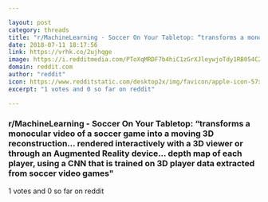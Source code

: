 ```yaml
---

layout: post
category: threads
title: "r/MachineLearning - Soccer On Your Tabletop: “transforms a monocular video of a soccer game into a moving 3D reconstruction… rendered interactively with a 3D viewer or through an Augmented Reality device… depth map of each player, using a CNN that is trained on 3D player data extracted from soccer video games\""
date: 2018-07-11 18:17:56
link: https://vrhk.co/2ujhqge
image: https://i.redditmedia.com/PToXqMRDF7b4hiC1zGrXJleywjoTdy1RB054C2JTEsE.jpg?s=f5b6e85089a3c8f6af8f03bda2f2f2a5
domain: reddit.com
author: "reddit"
icon: https://www.redditstatic.com/desktop2x/img/favicon/apple-icon-57x57.png
excerpt: "1 votes and 0 so far on reddit"

---
```


### r/MachineLearning - Soccer On Your Tabletop: “transforms a monocular video of a soccer game into a moving 3D reconstruction… rendered interactively with a 3D viewer or through an Augmented Reality device… depth map of each player, using a CNN that is trained on 3D player data extracted from soccer video games"

1 votes and 0 so far on reddit